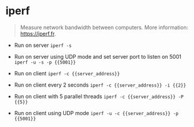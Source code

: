 # iperf
> Measure network bandwidth between computers.
> More information: <https://iperf.fr>.

- Run on server
`iperf -s`

- Run on server using UDP mode and set server port to listen on 5001
`iperf -u -s -p {{5001}}`

- Run on client
`iperf -c {{server_address}}`

- Run on client every 2 seconds
`iperf -c {{server_address}} -i {{2}}`

- Run on client with 5 parallel threads
`iperf -c {{server_address}} -P {{5}}`

- Run on client using UDP mode
`iperf -u -c {{server_address}} -p {{5001}}`
